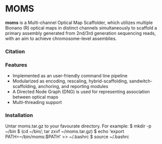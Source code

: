 MOMS
====

<b>moms</b> is a Multi-channel Optical Map Scaffolder, which utilizes multiple Bionano (R) optical maps in distinct channels simultaneously to scaffold a primary assembly generated from 2nd/3rd generation sequencing reads, with an aim to achieve chromosome-level assemblies.

### Citation

### Features
* Implemented as an user-friendly command line pipeline
* Modularized as encoding, rescaling, hybrid-scaffolding, sandwitch-scaffolding, anchoring, and reporting modules
* A Directed Node Graph (DNG) is used for representing association between optical maps
* Multi-threading support

### Installation
Untar moms.tar.gz to your favourate directory. For example:
   $ mkdir -p ~/bin
   $ (cd ~/bin/; tar zxvf ~/moms.tar.gz)
   $ echo 'export PATH=~/bin/moms:$PATH' >> ~/.bashrc
   $ source ~/.bashrc
